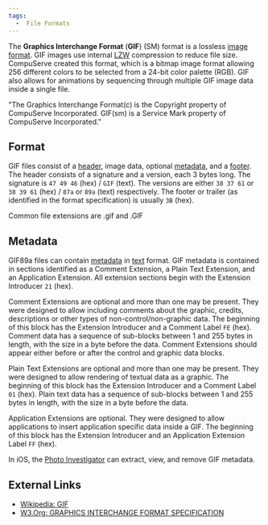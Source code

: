 ```yaml
---
tags:
  -  File Formats
---
```

The **Graphics Interchange Format** (**GIF**) (SM) format is a lossless
[image format](image_format.md). GIF images use internal
[LZW](lzw.md) compression to reduce file size. CompuServe
created this format, which is a bitmap image format allowing 256
different colors to be selected from a 24-bit color palette (RGB). GIF
also allows for animations by sequencing through multiple GIF image data
inside a single file.

"The Graphics Interchange Format(c) is the Copyright property of
CompuServe Incorporated. GIF(sm) is a Service Mark property of
CompuServe Incorporated."

## Format

GIF files consist of a [header](header.md), image data, optional
[metadata](metadata.md), and a [footer](footer.md). The
header consists of a signature and a version, each 3 bytes long. The
signature is `47 49 46` (hex) / `GIF` (text). The versions are either
`38 37 61` or `38 39 61` (hex) / `87a` or `89a` (text) respectively. The
footer or trailer (as identified in the format specification) is usually
`3B` (hex).

Common file extensions are .gif and .GIF

## Metadata

GIF89a files can contain [metadata](metadata.md) in
[text](text.md) format. GIF metadata is contained in sections
identified as a Comment Extension, a Plain Text Extension, and an
Application Extension. All extension sections begin with the Extension
Introducer `21` (hex).

Comment Extensions are optional and more than one may be present. They
were designed to allow including comments about the graphic, credits,
descriptions or other types of non-control/non-graphic data. The
beginning of this block has the Extension Introducer and a Comment Label
`FE` (hex). Comment data has a sequence of sub-blocks between 1 and 255
bytes in length, with the size in a byte before the data. Comment
Extensions should appear either before or after the control and graphic
data blocks.

Plain Text Extensions are optional and more than one may be present.
They were designed to allow rendering of textual data as a graphic. The
beginning of this block has the Extension Introducer and a Comment Label
`01` (hex). Plain text data has a sequence of sub-blocks between 1 and
255 bytes in length, with the size in a byte before the data.

Application Extensions are optional. They were designed to allow
applications to insert application specific data inside a GIF. The
beginning of this block has the Extension Introducer and an Application
Extension Label `FF` (hex).

In iOS, the [Photo Investigator](photo_investigator.md) can
extract, view, and remove GIF metadata.

## External Links

- [Wikipedia: GIF](http://en.wikipedia.org/wiki/GIF)
- [W3.Org: GRAPHICS INTERCHANGE FORMAT
  SPECIFICATION](http://www.w3.org/Graphics/GIF/spec-gif89a.txt)

